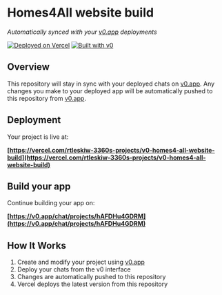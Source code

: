 # Homes4All website build

*Automatically synced with your [v0.app](https://v0.app) deployments*

[![Deployed on Vercel](https://img.shields.io/badge/Deployed%20on-Vercel-black?style=for-the-badge&logo=vercel)](https://vercel.com/rtleskiw-3360s-projects/v0-homes4-all-website-build)
[![Built with v0](https://img.shields.io/badge/Built%20with-v0.app-black?style=for-the-badge)](https://v0.app/chat/projects/hAFDHu4GDRM)

## Overview

This repository will stay in sync with your deployed chats on [v0.app](https://v0.app).
Any changes you make to your deployed app will be automatically pushed to this repository from [v0.app](https://v0.app).

## Deployment

Your project is live at:

**[https://vercel.com/rtleskiw-3360s-projects/v0-homes4-all-website-build](https://vercel.com/rtleskiw-3360s-projects/v0-homes4-all-website-build)**

## Build your app

Continue building your app on:

**[https://v0.app/chat/projects/hAFDHu4GDRM](https://v0.app/chat/projects/hAFDHu4GDRM)**

## How It Works

1. Create and modify your project using [v0.app](https://v0.app)
2. Deploy your chats from the v0 interface
3. Changes are automatically pushed to this repository
4. Vercel deploys the latest version from this repository
